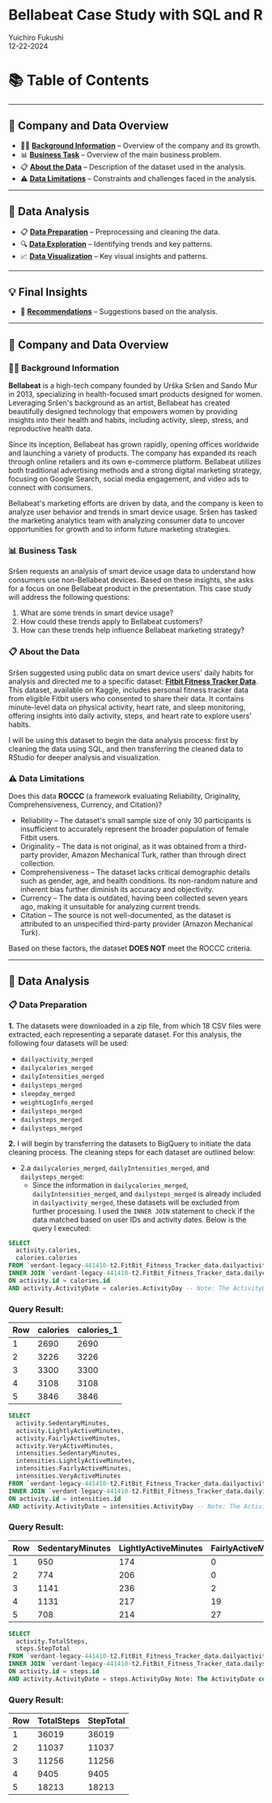 Bellabeat Case Study with SQL and R
================
Yuichiro Fukushi<br>12-22-2024

# 📚 Table of Contents

---

## **🏢 Company and Data Overview**  
- 🧑‍💼 [**Background Information**](#-background-information) – Overview of the company and its growth.
- 📊 [**Business Task**](#-business-task) – Overview of the main business problem.
- 📋 [**About the Data**](#-about-the-data) – Description of the dataset used in the analysis.
- ⚠️ [**Data Limitations**](#-data-limitations) – Constraints and challenges faced in the analysis.

---

## **🔧 Data Analysis**  
- 📋 [**Data Preparation**](#-data-preparation) – Preprocessing and cleaning the data.
- 🔍 [**Data Exploration**](#-data-exploration) – Identifying trends and key patterns.
- 📈 [**Data Visualization**](#-data-visualization) – Key visual insights and patterns.

---

## **💡 Final Insights**  
- 🎯 [**Recommendations**](#-recommendations) – Suggestions based on the analysis.

---

## **🏢 Company and Data Overview** 

### 🧑‍💼 Background Information

**Bellabeat** is a high-tech company founded by Urška Sršen and Sando Mur in 2013, specializing in health-focused smart products designed for women. Leveraging Sršen's background as an artist, Bellabeat has created beautifully designed technology that empowers women by providing insights into their health and habits, including activity, sleep, stress, and reproductive health data.

Since its inception, Bellabeat has grown rapidly, opening offices worldwide and launching a variety of products. The company has expanded its reach through online retailers and its own e-commerce platform. Bellabeat utilizes both traditional advertising methods and a strong digital marketing strategy, focusing on Google Search, social media engagement, and video ads to connect with consumers.

Bellabeat's marketing efforts are driven by data, and the company is keen to analyze user behavior and trends in smart device usage. Sršen has tasked the marketing analytics team with analyzing consumer data to uncover opportunities for growth and to inform future marketing strategies.

### 📊 Business Task

Sršen requests an analysis of smart device usage data to understand how consumers use non-Bellabeat devices. Based on these insights, she asks for a focus on one Bellabeat product in the presentation. This case study will address the following questions:

1.  What are some trends in smart device usage?
2.  How could these trends apply to Bellabeat customers?
3.  How can these trends help influence Bellabeat marketing strategy?

### 📋 About the Data

Sršen suggested using public data on smart device users' daily habits for analysis and directed me to a specific dataset: **[Fitbit Fitness Tracker Data](https://www.kaggle.com/datasets/arashnic/fitbit)**. This dataset, available on Kaggle, includes personal fitness tracker data from eligible Fitbit users who consented to share their data. It contains minute-level data on physical activity, heart rate, and sleep monitoring, offering insights into daily activity, steps, and heart rate to explore users' habits. 

I will be using this dataset to begin the data analysis process: first by cleaning the data using SQL, and then transferring the cleaned data to RStudio for deeper analysis and visualization.

### ⚠️ Data Limitations

Does this data **ROCCC** (a framework evaluating Reliability, Originality, Comprehensiveness, Currency, and Citation)?

- Reliability – The dataset's small sample size of only 30 participants is insufficient to accurately represent the broader population of female Fitbit users.
- Originality – The data is not original, as it was obtained from a third-party provider, Amazon Mechanical Turk, rather than through direct collection.
- Comprehensiveness – The dataset lacks critical demographic details such as gender, age, and health conditions. Its non-random nature and inherent bias further diminish its accuracy and objectivity.
- Currency – The data is outdated, having been collected seven years ago, making it unsuitable for analyzing current trends.
- Citation – The source is not well-documented, as the dataset is attributed to an unspecified third-party provider (Amazon Mechanical Turk).

Based on these factors, the dataset **DOES NOT** meet the ROCCC criteria.

---

## **🔧 Data Analysis** 

### 📋 Data Preparation

**1.** The datasets were downloaded in a zip file, from which 18 CSV files were extracted, each representing a separate dataset. For this analysis, the following four datasets will be used:

- `dailyactivity_merged`
- `dailycalories_merged`
- `dailyIntensities_merged`
- `dailysteps_merged`
- `sleepday_merged`
- `weightLogInfo_merged`
- `dailysteps_merged`
- `dailysteps_merged`
- `dailysteps_merged`


**2.** I will begin by transferring the datasets to BigQuery to initiate the data cleaning process. The cleaning steps for each dataset are outlined below:

- 2.a `dailycalories_merged`, `dailyIntensities_merged`, and `dailysteps_merged`:
  - Since the information in `dailycalories_merged`, `dailyIntensities_merged`, and `dailysteps_merged` is already included in `dailyactivity_merged`, these datasets will be excluded from further processing. I used the `INNER JOIN` statement to check if the data matched based on user IDs and activity dates. Below is the query I executed:

```sql
SELECT 
  activity.calories,
  calories.calories
FROM `verdant-legacy-441410-t2.FitBit_Fitness_Tracker_data.dailyactivity` activity
INNER JOIN `verdant-legacy-441410-t2.FitBit_Fitness_Tracker_data.dailycalories` calories
ON activity.id = calories.id 
AND activity.ActivityDate = calories.ActivityDay -- Note: The ActivityDate column in the dailyactivity table is named ActivityDay in the dailycalories table
```

### Query Result:
| Row | calories | calories_1 |
|-----|----------|------------|
| 1   | 2690     | 2690       |
| 2   | 3226     | 3226       |
| 3   | 3300     | 3300       |
| 4   | 3108     | 3108       |
| 5   | 3846     | 3846       |

```sql
SELECT 
  activity.SedentaryMinutes,
  activity.LightlyActiveMinutes,
  activity.FairlyActiveMinutes,
  activity.VeryActiveMinutes,
  intensities.SedentaryMinutes,
  intensities.LightlyActiveMinutes,
  intensities.FairlyActiveMinutes,
  intensities.VeryActiveMinutes
FROM `verdant-legacy-441410-t2.FitBit_Fitness_Tracker_data.dailyactivity` activity
INNER JOIN `verdant-legacy-441410-t2.FitBit_Fitness_Tracker_data.dailyintensities` intensities
ON activity.id = intensities.id 
AND activity.ActivityDate = intensities.ActivityDay -- Note: The ActivityDate column in the dailyactivity table is named ActivityDay in the dailyintensities table
```

### Query Result:
| Row | SedentaryMinutes | LightlyActiveMinutes | FairlyActiveMinutes | VeryActiveMinutes | SedentaryMinutes_1 | LightlyActiveMinutes_1 | FairlyActiveMinutes_1 | VeryActiveMinutes_1 |
|-----|------------------|----------------------|---------------------|-------------------|--------------------|------------------------|-----------------------|----------------------|
| 1   | 950              | 174                  | 0                   | 0                 | 950                | 174                    | 0                     | 0                    |
| 2   | 774              | 206                  | 0                   | 0                 | 774                | 206                    | 0                     | 0                    |
| 3   | 1141             | 236                  | 2                   | 61                | 1141               | 236                    | 2                     | 61                   |
| 4   | 1131             | 217                  | 19                  | 73                | 1131               | 217                    | 19                    | 73                   |
| 5   | 708              | 214                  | 27                  | 53                | 708                | 214                    | 27                    | 53                   |

```sql
SELECT 
  activity.TotalSteps,
  steps.StepTotal
FROM `verdant-legacy-441410-t2.FitBit_Fitness_Tracker_data.dailyactivity` activity
INNER JOIN `verdant-legacy-441410-t2.FitBit_Fitness_Tracker_data.dailysteps` steps
ON activity.id = steps.id 
AND activity.ActivityDate = steps.ActivityDay Note: The ActivityDate column in the dailyactivity table is named ActivityDay in the dailysteps table
```

### Query Result:
| Row | TotalSteps | StepTotal |
|-----|------------|-----------|
| 1   | 36019      | 36019     |
| 2   | 11037      | 11037     |
| 3   | 11256      | 11256     |
| 4   | 9405       | 9405      |
| 5   | 18213      | 18213     |

